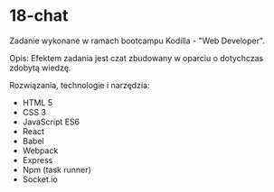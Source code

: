 # 18-chat

Zadanie wykonane w ramach bootcampu Kodilla - "Web Developer".

Opis: Efektem zadania jest czat zbudowany w oparciu o dotychczas zdobytą wiedzę.

Rozwiązania, technologie i narzędzia:

- HTML 5
- CSS 3
- JavaScript ES6
- React
- Babel
- Webpack
- Express
- Npm (task runner)
- Socket.io
